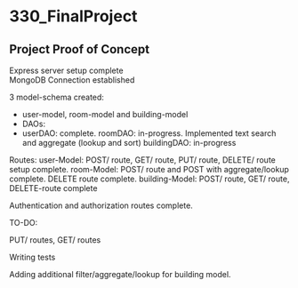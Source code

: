 # 330_FinalProject

## Project Proof of Concept <br>

Express server setup complete <br>
MongoDB Connection established <br>


3 model-schema created: <br>
- user-model, room-model and building-model
- DAOs:
- userDAO: complete. 
roomDAO: in-progress. Implemented text search and aggregate (lookup and sort)
buildingDAO: in-progress


Routes:
user-Model: POST/ route, GET/ route, PUT/ route, DELETE/ route setup complete.
room-Model: POST/ route and POST with aggregate/lookup complete. DELETE route complete.
building-Model: POST/ route, GET/ route, DELETE-route complete

Authentication and authorization routes complete.

TO-DO:

PUT/ routes, GET/ routes

Writing tests

Adding additional filter/aggregate/lookup for building model.

